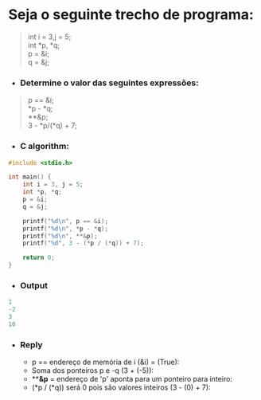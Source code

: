 # Seja o seguinte trecho de programa:

>int i = 3,j = 5;   
>int *p, *q;    
>p = &i;    
>q = &j;    

- ### Determine o valor das seguintes expressões:

>p == &i;   
>*p - *q;   
>**&p;  
>3 - *p/(*q) + 7;   

- ### C algorithm:

```c
#include <stdio.h>

int main() {
    int i = 3, j = 5;
    int *p, *q;
    p = &i;
    q = &j;

    printf("%d\n", p == &i);
    printf("%d\n", *p - *q);
    printf("%d\n", **&p);
    printf("%d", 3 - (*p / (*q)) + 7);

    return 0; 
}
```

- ### Output
```c
1     
-2     
3     
10  
```
- ### Reply
    - p == endereço de memória de i (&i) = (True):
    - Soma dos ponteiros p e -q (3 + (-5)):
    - ****&p** = endereço de 'p' aponta para um ponteiro para inteiro:
    - (*p / (*q)) será 0 pois são valores inteiros (3 - (0) + 7):
